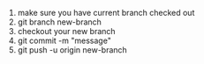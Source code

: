 1. make sure you have current branch checked out
2. git branch new-branch
3. checkout your new branch
4. git commit -m "message"
5. git push -u origin new-branch
